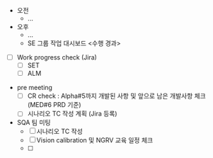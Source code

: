 - 오전
	- ...
- 오후
	- ...
	- SE 그룹 작업 대시보드
<수행 경과>
- [ ] Work progress check (Jira)
	- [ ] SET
	- [ ] ALM

- pre meeting
	- [ ] CR check : Alpha#5까지 개발된 사항 및 앞으로 남은 개발사항 체크 (MED#6 PRD 기준)
	- [ ] 시나리오 TC 작성 계획 (Jira 등록)

- SQA 팀 미팅
	- [ ] 시나리오 TC 작성
	- [ ] Vision calibration 및 NGRV 교육 일정 체크
	- [ ] 
